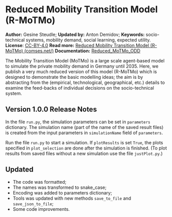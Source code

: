 # Reduced Mobility Transition Model (R-MoTMo)

**Author:** Gesine Steudle;
**Updated by:** Anton Demidov;
**Keywords:** socio-technical systems, mobility demand, social learning, expected utility.
**License**: [CC-BY-4.0](http://creativecommons.org/licenses/by/4.0/)
**Read more:** [Reduced Mobility Transition Model (R-MoTMo) (comses.net/)](https://www.comses.net/codebases/eef9e270-909b-4832-8228-c2f3a839f171/releases/1.0.0/)
**Documentation:** [Reduced_MoTMo_ODD](./docs/Reduced_MoTMo_ODD.pdf)

The Mobility Transition Model (MoTMo) is a large scale agent-based model to simulate the private mobility demand in Germany until 2035. Here, we publish a very much reduced version of this model (R-MoTMo) which is designed to demonstrate the basic modelling ideas; the aim is by abstracting from the (empirical, technological, geographical, etc.) details to examine the feed-backs of individual decisions on the socio-technical system.

## Version 1.0.0 Release Notes

In the file `run.py`, the simulation parameters can be set in `parameters` dictionary. The simulation name (part of the name of the saved result files) is created from the input parameters in `simulationName` field of `parameters`.

Run the file `run.py` to start a simulation. If `plotResults` is set `True`, the plots specified in `plot_selection` are done after the simulation is finished. (To plot results from saved files without a new simulation use the file `justPlot.py`.)

## Updated

- The code was formatted;
- The names was transformed to snake_case;
- Encoding was added to parameters dictionary;
- Tools was updated with new methods `save_to_file` and `save_json_to_file`;
- Some code improvements.
